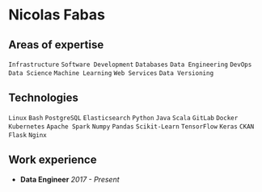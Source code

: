 # Nicolas Fabas


## Areas of expertise

`Infrastructure` `Software Development` `Databases` `Data Engineering` `DevOps` `Data Science` `Machine Learning` `Web Services` `Data Versioning`

## Technologies

`Linux` `Bash` `PostgreSQL` `Elasticsearch` `Python` `Java` `Scala` `GitLab` `Docker` `Kubernetes` `Apache Spark` `Numpy` `Pandas` `Scikit-Learn` `TensorFlow` `Keras` `CKAN` `Flask` `Nginx`

## Work experience

- **Data Engineer** *2017 - Present*

